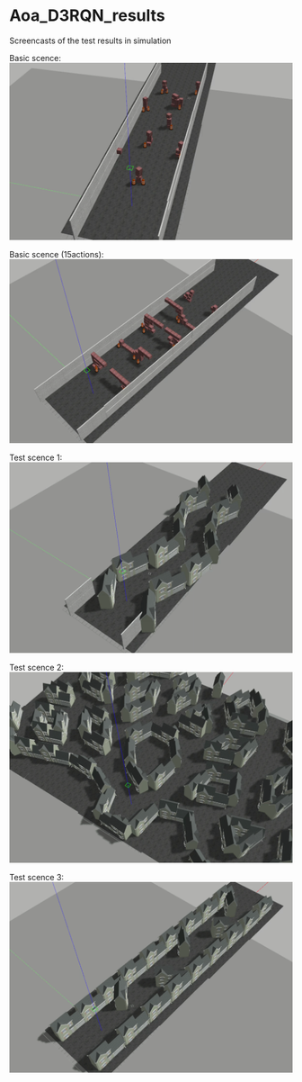 # Aoa_D3RQN_results
Screencasts of the test results in simulation

Basic scence:
![image](https://github.com/ColDevil/Aoa_D3RQN_results/blob/main/screencasts/maze.gif)  

Basic scence (15actions):
![image](https://github.com/ColDevil/Aoa_D3RQN_results/blob/main/screencasts/maze_15actions.gif)  

Test scence 1:
![image](https://github.com/ColDevil/Aoa_D3RQN_results/blob/main/screencasts/transfer_1.gif)  

Test scence 2:
![image](https://github.com/ColDevil/Aoa_D3RQN_results/blob/main/screencasts/transfer_2.gif)  

Test scence 3:
![image](https://github.com/ColDevil/Aoa_D3RQN_results/blob/main/screencasts/transfer_3.gif)
